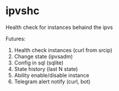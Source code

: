 # ipvshc
Health check for instances behaind the ipvs

Futures:
1. Health check instances (curl from srcip)
2. Change state  (ipvsadm)
3. Config in sql (sqlite)
4. State history (last N state)
5. Ability enable/disable instance
6. Telegram alert notify (curl, bot)

